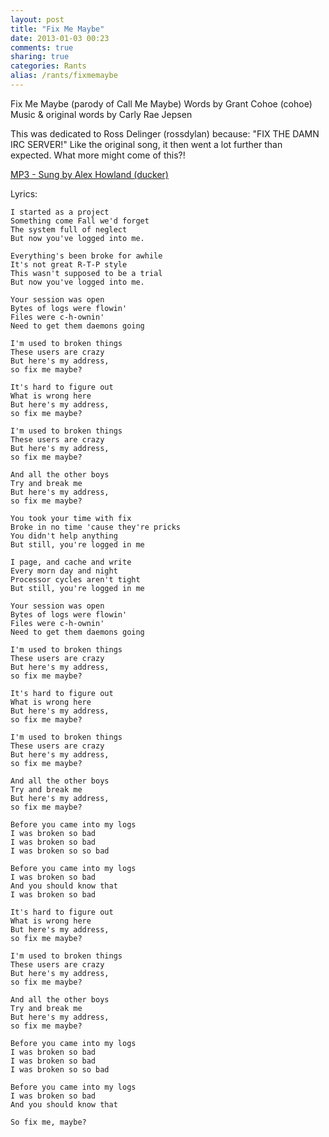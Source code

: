 ```yaml
---
layout: post
title: "Fix Me Maybe"
date: 2013-01-03 00:23
comments: true
sharing: true
categories: Rants
alias: /rants/fixmemaybe
---
```

Fix Me Maybe (parody of Call Me Maybe)
Words by Grant Cohoe (cohoe)
Music & original words by Carly Rae Jepsen

This was dedicated to Ross Delinger (rossdylan) because: "FIX THE DAMN IRC SERVER!" Like the original song, it then went a lot further than expected. What more might come of this?!

<a href="http://csh.rit.edu/~ducker/fixmemaybe.mp3">MP3 - Sung by Alex Howland (ducker)</a>

Lyrics:
```
I started as a project
Something come Fall we'd forget
The system full of neglect
But now you've logged into me.

Everything's been broke for awhile
It's not great R-T-P style
This wasn't supposed to be a trial
But now you've logged into me.

Your session was open
Bytes of logs were flowin'
Files were c-h-ownin'
Need to get them daemons going

I'm used to broken things
These users are crazy
But here's my address, 
so fix me maybe?

It's hard to figure out
What is wrong here
But here's my address, 
so fix me maybe?

I'm used to broken things
These users are crazy
But here's my address, 
so fix me maybe?

And all the other boys
Try and break me
But here's my address,
so fix me maybe?

You took your time with fix
Broke in no time 'cause they're pricks
You didn't help anything
But still, you're logged in me

I page, and cache and write
Every morn day and night
Processor cycles aren't tight
But still, you're logged in me

Your session was open
Bytes of logs were flowin'
Files were c-h-ownin'
Need to get them daemons going

I'm used to broken things
These users are crazy
But here's my address, 
so fix me maybe?

It's hard to figure out
What is wrong here
But here's my address, 
so fix me maybe?

I'm used to broken things
These users are crazy
But here's my address, 
so fix me maybe?

And all the other boys
Try and break me
But here's my address,
so fix me maybe?

Before you came into my logs 
I was broken so bad
I was broken so bad
I was broken so so bad

Before you came into my logs 
I was broken so bad
And you should know that
I was broken so bad

It's hard to figure out
What is wrong here
But here's my address, 
so fix me maybe?

I'm used to broken things
These users are crazy
But here's my address, 
so fix me maybe?

And all the other boys
Try and break me
But here's my address,
so fix me maybe?

Before you came into my logs 
I was broken so bad
I was broken so bad
I was broken so so bad

Before you came into my logs 
I was broken so bad
And you should know that

So fix me, maybe?
```
